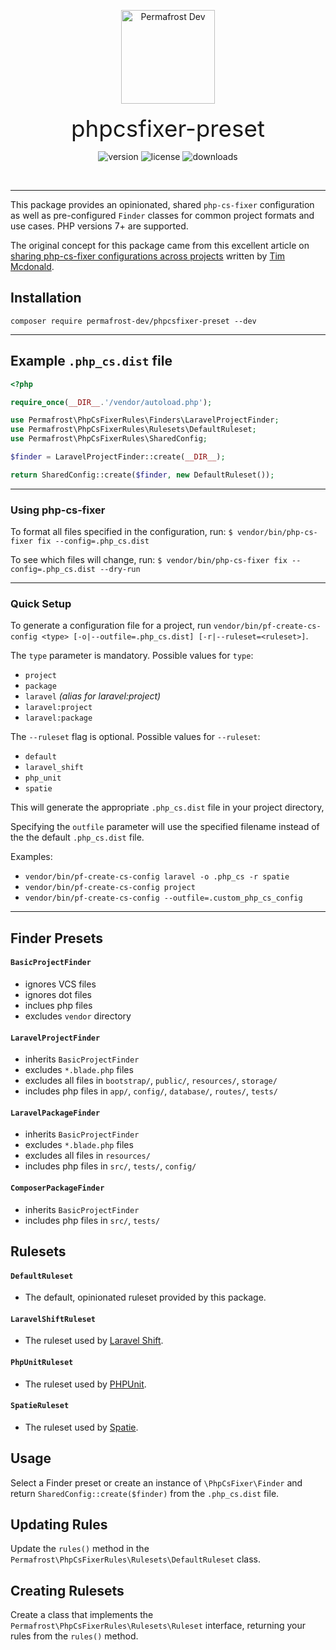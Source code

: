 <p align="center">
<img src="https://static.permafrost.dev/images/permafrost-logo-02.png" alt="Permafrost Dev" height="150" style="block">
<br><br>
<span style="font-size:2.3rem">phpcsfixer-preset</span>
</p>

<p align="center">
<img src="https://img.shields.io/packagist/v/permafrost-dev/phpcsfixer-preset" alt="version"/> <img src="https://img.shields.io/packagist/l/permafrost-dev/phpcsfixer-preset" alt="license"/> <img src="https://img.shields.io/packagist/dt/permafrost-dev/phpcsfixer-preset" alt="downloads"/>
</p>

<br>

---

This package provides an opinionated, shared `php-cs-fixer` configuration as well as pre-configured `Finder` classes for common project formats and use cases. PHP versions 7+ are supported.

The original concept for this package came from this excellent article on [sharing php-cs-fixer configurations across projects](https://laravel-news.com/sharing-php-cs-fixer-rules-across-projects-and-teams)  written by [Tim Mcdonald](https://timacdonald.me/).

## Installation

`composer require permafrost-dev/phpcsfixer-preset --dev`

---

## Example `.php_cs.dist` file

```php
<?php

require_once(__DIR__.'/vendor/autoload.php');

use Permafrost\PhpCsFixerRules\Finders\LaravelProjectFinder;
use Permafrost\PhpCsFixerRules\Rulesets\DefaultRuleset;
use Permafrost\PhpCsFixerRules\SharedConfig;

$finder = LaravelProjectFinder::create(__DIR__);

return SharedConfig::create($finder, new DefaultRuleset());
```

---

### Using php-cs-fixer

To format all files specified in the configuration, run:
`$ vendor/bin/php-cs-fixer fix --config=.php_cs.dist`

To see which files will change, run:
`$ vendor/bin/php-cs-fixer fix --config=.php_cs.dist --dry-run`

---

### Quick Setup

To generate a configuration file for a project, run `vendor/bin/pf-create-cs-config <type> [-o|--outfile=.php_cs.dist] [-r|--ruleset=<ruleset>]`.

The `type` parameter is mandatory.
Possible values for `type`:

- `project`
- `package`
- `laravel` _(alias for laravel:project)_
- `laravel:project`
- `laravel:package`

The `--ruleset` flag is optional.
Possible values for `--ruleset`:

- `default`
- `laravel_shift`
- `php_unit`
- `spatie`

This will generate the appropriate `.php_cs.dist` file in your project directory,

Specifying the `outfile` parameter will use the specified filename instead of the the default `.php_cs.dist` file.

Examples:
-  `vendor/bin/pf-create-cs-config laravel -o .php_cs -r spatie`
- `vendor/bin/pf-create-cs-config project`
- `vendor/bin/pf-create-cs-config --outfile=.custom_php_cs_config`

---

## Finder Presets

#### `BasicProjectFinder`

- ignores VCS files
- ignores dot files
- inclues php files
- excludes `vendor` directory

#### `LaravelProjectFinder`

- inherits `BasicProjectFinder`
- excludes `*.blade.php` files
- excludes all files in `bootstrap/`, `public/`, `resources/`, `storage/`
- includes php files in `app/`, `config/`, `database/`, `routes/`, `tests/`

#### `LaravelPackageFinder`

- inherits `BasicProjectFinder`
- excludes `*.blade.php` files
- excludes all files in `resources/`
- includes php files in `src/`, `tests/`, `config/`

#### `ComposerPackageFinder`

- inherits `BasicProjectFinder`
- includes php files in `src/`, `tests/`

## Rulesets

#### `DefaultRuleset`

- The default, opinionated ruleset provided by this package.

#### `LaravelShiftRuleset`

- The ruleset used by [Laravel Shift](https://laravelshift.com).

#### `PhpUnitRuleset`

- The ruleset used by [PHPUnit](https://github.com/sebastianbergmann/phpunit).

#### `SpatieRuleset`

- The ruleset used by [Spatie](https://github.com/spatie).

## Usage

Select a Finder preset or create an instance of `\PhpCsFixer\Finder` and return `SharedConfig::create($finder)` from the `.php_cs.dist` file.

## Updating Rules

Update the `rules()` method in the `Permafrost\PhpCsFixerRules\Rulesets\DefaultRuleset` class.

## Creating Rulesets

Create a class that implements the `Permafrost\PhpCsFixerRules\Rulesets\Ruleset` interface, returning your rules from the `rules()` method.
